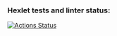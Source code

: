 ### Hexlet tests and linter status:
[![Actions Status](https://github.com/gaypropaganda/frontend-project-lvl1/workflows/hexlet-check/badge.svg)](https://github.com/gaypropaganda/frontend-project-lvl1/actions)